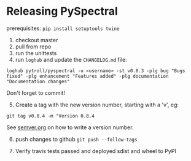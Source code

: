 # Releasing PySpectral

prerequisites: `pip install setuptools twine`


1. checkout master
2. pull from repo
3. run the unittests
4. run `loghub` and update the `CHANGELOG.md` file:

```
loghub pytroll/pyspectral -u <username> -st v0.8.3 -plg bug "Bugs fixed" -plg enhancement "Features added" -plg documentation "Documentation changes"
```

Don't forget to commit!

5. Create a tag with the new version number, starting with a 'v', eg:

```
git tag v0.8.4 -m "Version 0.8.4
```

See [semver.org](http://semver.org/) on how to write a version number.


6. push changes to github `git push --follow-tags`

7. Verify travis tests passed and deployed sdist and wheel to PyPI
